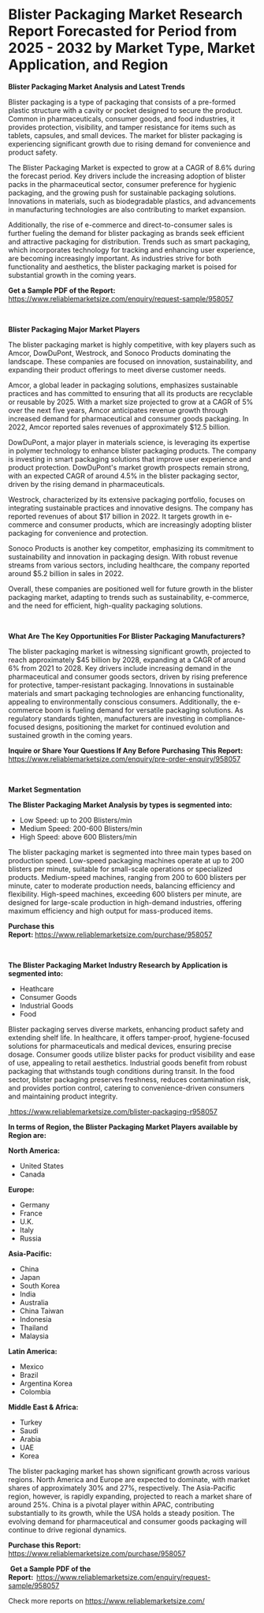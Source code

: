 <p><h1>Blister Packaging Market Research Report Forecasted for Period from 2025 -  2032 by Market Type, Market Application, and Region</h1></p><p><strong>Blister Packaging Market Analysis and Latest Trends</strong></p>
<p><p>Blister packaging is a type of packaging that consists of a pre-formed plastic structure with a cavity or pocket designed to secure the product. Common in pharmaceuticals, consumer goods, and food industries, it provides protection, visibility, and tamper resistance for items such as tablets, capsules, and small devices. The market for blister packaging is experiencing significant growth due to rising demand for convenience and product safety. </p><p>The Blister Packaging Market is expected to grow at a CAGR of 8.6% during the forecast period. Key drivers include the increasing adoption of blister packs in the pharmaceutical sector, consumer preference for hygienic packaging, and the growing push for sustainable packaging solutions. Innovations in materials, such as biodegradable plastics, and advancements in manufacturing technologies are also contributing to market expansion. </p><p>Additionally, the rise of e-commerce and direct-to-consumer sales is further fueling the demand for blister packaging as brands seek efficient and attractive packaging for distribution. Trends such as smart packaging, which incorporates technology for tracking and enhancing user experience, are becoming increasingly important. As industries strive for both functionality and aesthetics, the blister packaging market is poised for substantial growth in the coming years.</p></p>
<p><strong>Get a Sample PDF of the Report:&nbsp;</strong> <a href="https://www.reliablemarketsize.com/enquiry/request-sample/958057?utm_campaign=2462&utm_medium=2&utm_source=Github&utm_content=ia&utm_term=02042025&utm_id=blister-packaging">https://www.reliablemarketsize.com/enquiry/request-sample/958057</a></p>
<p>&nbsp;</p>
<p><strong>Blister Packaging Major Market Players</strong></p>
<p><p>The blister packaging market is highly competitive, with key players such as Amcor, DowDuPont, Westrock, and Sonoco Products dominating the landscape. These companies are focused on innovation, sustainability, and expanding their product offerings to meet diverse customer needs.</p><p>Amcor, a global leader in packaging solutions, emphasizes sustainable practices and has committed to ensuring that all its products are recyclable or reusable by 2025. With a market size projected to grow at a CAGR of 5% over the next five years, Amcor anticipates revenue growth through increased demand for pharmaceutical and consumer goods packaging. In 2022, Amcor reported sales revenues of approximately $12.5 billion.</p><p>DowDuPont, a major player in materials science, is leveraging its expertise in polymer technology to enhance blister packaging products. The company is investing in smart packaging solutions that improve user experience and product protection. DowDuPont's market growth prospects remain strong, with an expected CAGR of around 4.5% in the blister packaging sector, driven by the rising demand in pharmaceuticals.</p><p>Westrock, characterized by its extensive packaging portfolio, focuses on integrating sustainable practices and innovative designs. The company has reported revenues of about $17 billion in 2022. It targets growth in e-commerce and consumer products, which are increasingly adopting blister packaging for convenience and protection.</p><p>Sonoco Products is another key competitor, emphasizing its commitment to sustainability and innovation in packaging design. With robust revenue streams from various sectors, including healthcare, the company reported around $5.2 billion in sales in 2022. </p><p>Overall, these companies are positioned well for future growth in the blister packaging market, adapting to trends such as sustainability, e-commerce, and the need for efficient, high-quality packaging solutions.</p></p>
<p>&nbsp;</p>
<p><strong>What Are The Key Opportunities For Blister Packaging Manufacturers?</strong></p>
<p><p>The blister packaging market is witnessing significant growth, projected to reach approximately $45 billion by 2028, expanding at a CAGR of around 6% from 2021 to 2028. Key drivers include increasing demand in the pharmaceutical and consumer goods sectors, driven by rising preference for protective, tamper-resistant packaging. Innovations in sustainable materials and smart packaging technologies are enhancing functionality, appealing to environmentally conscious consumers. Additionally, the e-commerce boom is fueling demand for versatile packaging solutions. As regulatory standards tighten, manufacturers are investing in compliance-focused designs, positioning the market for continued evolution and sustained growth in the coming years.</p></p>
<p><strong>Inquire or Share Your Questions If Any Before Purchasing This Report:</strong> <a href="https://www.reliablemarketsize.com/enquiry/pre-order-enquiry/958057?utm_campaign=2462&utm_medium=2&utm_source=Github&utm_content=ia&utm_term=02042025&utm_id=blister-packaging">https://www.reliablemarketsize.com/enquiry/pre-order-enquiry/958057</a></p>
<p>&nbsp;</p>
<p><strong>Market Segmentation</strong></p>
<p><strong>The Blister Packaging Market Analysis by types is segmented into:</strong></p>
<p><ul><li>Low Speed: up to 200 Blisters/min</li><li>Medium Speed: 200-600 Blisters/min</li><li>High Speed: above 600 Blisters/min</li></ul></p>
<p><p>The blister packaging market is segmented into three main types based on production speed. Low-speed packaging machines operate at up to 200 blisters per minute, suitable for small-scale operations or specialized products. Medium-speed machines, ranging from 200 to 600 blisters per minute, cater to moderate production needs, balancing efficiency and flexibility. High-speed machines, exceeding 600 blisters per minute, are designed for large-scale production in high-demand industries, offering maximum efficiency and high output for mass-produced items.</p></p>
<p><strong>Purchase this Report:&nbsp;</strong><a href="https://www.reliablemarketsize.com/purchase/958057?utm_campaign=2462&utm_medium=2&utm_source=Github&utm_content=ia&utm_term=02042025&utm_id=blister-packaging">https://www.reliablemarketsize.com/purchase/958057</a></p>
<p>&nbsp;</p>
<p><strong>The Blister Packaging Market Industry Research by Application is segmented into:</strong></p>
<p><ul><li>Heathcare</li><li>Consumer Goods</li><li>Industrial Goods</li><li>Food</li></ul></p>
<p><p>Blister packaging serves diverse markets, enhancing product safety and extending shelf life. In healthcare, it offers tamper-proof, hygiene-focused solutions for pharmaceuticals and medical devices, ensuring precise dosage. Consumer goods utilize blister packs for product visibility and ease of use, appealing to retail aesthetics. Industrial goods benefit from robust packaging that withstands tough conditions during transit. In the food sector, blister packaging preserves freshness, reduces contamination risk, and provides portion control, catering to convenience-driven consumers and maintaining product integrity.</p></p>
<p><a href="https://www.reliablemarketsize.com/blister-packaging-r958057?utm_campaign=2462&utm_medium=2&utm_source=Github&utm_content=ia&utm_term=02042025&utm_id=blister-packaging">&nbsp;https://www.reliablemarketsize.com/blister-packaging-r958057</a></p>
<p><strong>In terms of Region, the Blister Packaging Market Players available by Region are:</strong></p>
<p>
    <p> <strong> North America: </strong>
        <ul>
            <li>United States</li>
            <li>Canada</li>
        </ul>
        </p> 
    <p> <strong> Europe: </strong>
        <ul>
            <li>Germany</li>
            <li>France</li>
            <li>U.K.</li>
            <li>Italy</li>
            <li>Russia</li>
        </ul>
        </p> 
    <p> <strong> Asia-Pacific: </strong>
        <ul>
            <li>China</li>
            <li>Japan</li>
            <li>South Korea</li>
            <li>India</li>
            <li>Australia</li>
            <li>China Taiwan</li>
            <li>Indonesia</li>
            <li>Thailand</li>
            <li>Malaysia</li>
        </ul>
        </p> 
    <p> <strong> Latin America: </strong>
        <ul>
            <li>Mexico</li>
            <li>Brazil</li>
            <li>Argentina Korea</li>
            <li>Colombia</li>
        </ul>
        </p> 
    <p> <strong> Middle East & Africa: </strong>
        <ul>
            <li>Turkey</li>
            <li>Saudi</li>
            <li>Arabia</li>
            <li>UAE</li>
            <li>Korea</li>
        </ul>
    </p>
    </p>
<p><p>The blister packaging market has shown significant growth across various regions. North America and Europe are expected to dominate, with market shares of approximately 30% and 27%, respectively. The Asia-Pacific region, however, is rapidly expanding, projected to reach a market share of around 25%. China is a pivotal player within APAC, contributing substantially to its growth, while the USA holds a steady position. The evolving demand for pharmaceutical and consumer goods packaging will continue to drive regional dynamics.</p></p>
<p><strong>Purchase this Report: </strong><a href="https://www.reliablemarketsize.com/purchase/958057?utm_campaign=2462&utm_medium=2&utm_source=Github&utm_content=ia&utm_term=02042025&utm_id=blister-packaging">https://www.reliablemarketsize.com/purchase/958057</a></p>
<p>&nbsp;<strong>Get a Sample PDF of the Report:&nbsp;&nbsp;</strong><a href="https://www.reliablemarketsize.com/enquiry/request-sample/958057?utm_campaign=2462&utm_medium=2&utm_source=Github&utm_content=ia&utm_term=02042025&utm_id=blister-packaging">https://www.reliablemarketsize.com/enquiry/request-sample/958057</a></p>
<p><strong></strong></p>
<p>Check more reports on <a href="https://www.reliablemarketsize.com/?utm_campaign=2462&utm_medium=2&utm_source=Github&utm_content=ia&utm_term=02042025&utm_id=blister-packaging">https://www.reliablemarketsize.com/</a></p>